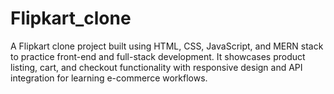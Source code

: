 # Flipkart_clone
A Flipkart clone project built using HTML, CSS, JavaScript, and MERN stack to practice front-end and full-stack development. It showcases product listing, cart, and checkout functionality with responsive design and API integration for learning e-commerce workflows.
